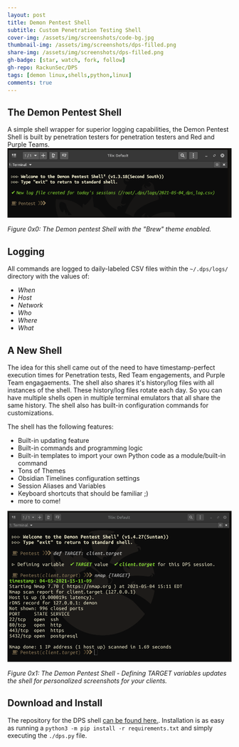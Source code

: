 ```yaml
---
layout: post
title: Demon Pentest Shell
subtitle: Custom Penetration Testing Shell
cover-img: /assets/img/screenshots/code-bg.jpg
thumbnail-img: /assets/img/screenshots/dps-filled.png
share-img: /assets/img/screenshots/dps-filled.png
gh-badge: [star, watch, fork, follow]
gh-repo: RackunSec/DPS
tags: [demon linux,shells,python,linux]
comments: true
---
```

## The Demon Pentest Shell
A simple shell wrapper for superior logging capabilities, the Demon Pentest Shell is built by penetration testers for penetration testers and Red and Purple Teams.  
![Demon Pentest Shell screenshot in Demon Linux 3.4.x](/assets/img/screenshots/dps-screeny.png)

_Figure 0x0: The Demon pentest Shell with the "Brew" theme enabled._
## Logging
All commands are logged to daily-labeled CSV files within the ```~/.dps/logs/``` directory with the values of: 
* _When_
* _Host_ 
* _Network_ 
* _Who_ 
* _Where_ 
* _What_

## A New Shell
The idea for this shell came out of the need to have timestamp-perfect execution times for Penetration tests, Red Team engagements, 
and Purple Team engagaements. The shell also shares it's history/log files with all instances of the shell. These history/log files 
rotate each day. So you can have multiple shells open in multiple terminal emulators that all share the same history. The shell also has built-in configuration commands for customizations. 

The shell has the following features:
* Built-in updating feature
* Built-in commands and programming logic
* Built-in templates to import your own Python code as a module/built-in command
* Tons of Themes
* Obsidian Timelines configuration settings
* Session Aliases and Variables
* Keyboard shortcuts that should be familiar ;)
* more to come!

![Demon Pentest Shell Variable definition](/assets/img/screenshots/dps-define-target.png)

_Figure 0x1: The Demon Pentest Shell - Defining TARGET variables updates the shell for personalized screenshots for your clients._

## Download and Install
The repository for the DPS shell [can be found here.](RackunSec/DPS). Installation is as easy as running a ```python3 -m pip install -r requirements.txt``` and simply executing the ```./dps.py``` file.
